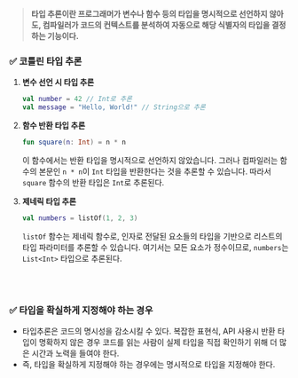 > **타입 추론이란 프로그래머가 변수나 함수 등의 타입을 명시적으로 선언하지 않아도, 컴파일러가 코드의 컨텍스트를 분석하여 자동으로 해당 식별자의 타입을 결정하는 기능이다.**
> 

### ✅ 코틀린 타입 추론

1. **변수 선언 시 타입 추론**
    
    ```kotlin
    val number = 42 // Int로 추론
    val message = "Hello, World!" // String으로 추론
    ```
    
2. **함수 반환 타입 추론**
    
    ```kotlin
    fun square(n: Int) = n * n
    ```
    
    이 함수에서는 반환 타입을 명시적으로 선언하지 않았습니다. 그러나 컴파일러는 함수의 본문인 `n * n`이 `Int` 타입을 반환한다는 것을 추론할 수 있습니다. 따라서 `square` 함수의 반환 타입은 `Int`로 추론된다.
    
3. **제네릭 타입 추론**
    
    ```kotlin
    val numbers = listOf(1, 2, 3)
    ```
    
    `listOf` 함수는 제네릭 함수로, 인자로 전달된 요소들의 타입을 기반으로 리스트의 타입 파라미터를 추론할 수 있습니다. 여기서는 모든 요소가 정수이므로, `numbers`는 `List<Int>` 타입으로 추론된다.
    
<br><br>

### ✅ 타입을 확실하게 지정해야 하는 경우

- 타입추론은 코드의 명시성을 감소시킬 수 있다. 복잡한 표현식, API 사용시 반환 타입이 명확하지 않은 경우 코드를 읽는 사람이 실제 타입을 직접 확인하기 위해 더 많은 시간과 노력을 들여야 한다.
- 즉, 타입을 확실하게 지정해야 하는 경우에는 명시적으로 타입을 지정해야 한다.